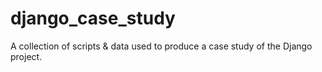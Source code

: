 # django_case_study
A collection of scripts &amp; data used to produce a case study of the Django project.
